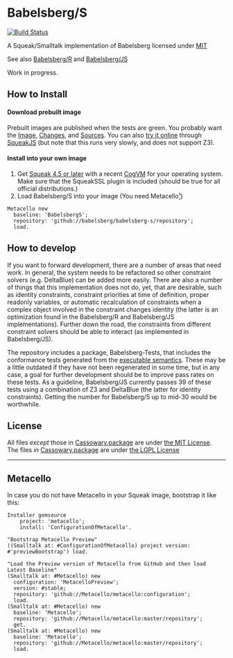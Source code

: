 Babelsberg/S
=============
[![Build Status](https://travis-ci.org/babelsberg/babelsberg-s.png?branch=master)](https://travis-ci.org/babelsberg/babelsberg-s)

A Squeak/Smalltalk implementation of Babelsberg licensed under [MIT](https://github.com/babelsberg/babelsberg-s/blob/master/LICENSE)

See also [Babelsberg/R](https://github.com/babelsberg/babelsberg-r) and [Babelsberg/JS](https://github.com/babelsberg/babelsberg-js)

Work in progress.

## How to Install

#### Download prebuilt image

Prebuilt images are published when the tests are green. You probably
want the
[Image](http://www.lively-kernel.org/babelsberg/BabelsbergS/BabelsbergS.image),
[Changes](http://www.lively-kernel.org/babelsberg/BabelsbergS/BabelsbergS.changes),
and [Sources](http://www.lively-kernel.org/babelsberg/BabelsbergS/SqueakV41.sources). You can also [try it online](https://bertfreudenberg.github.io/SqueakJS/run#url=http://www.lively-kernel.org/babelsberg/BabelsbergS/&files=[BabelsbergS.image,BabelsbergS.changes,SqueakV41.sources]) through [SqueakJS](http://github.com/bertfreudenberg/SqueakJS) (but note that this runs very slowly, and does not support Z3).

#### Install into your own image

1. Get [Squeak 4.5 or later](http://www.squeak.org) with a recent [CogVM](http://www.mirandabanda.org/files/Cog/VM/) for your operating system. Make sure that the SqueakSSL plugin is included (should be true for all official distributions.)
2. Load Babelsberg/S into your image (You need Metacello[¹](#Metacello))

```Smalltalk
Metacello new
  baseline: 'BabelsbergS';
  repository: 'github://babelsberg/babelsberg-s/repository';
  load.
```

## How to develop

If you want to forward development, there are a number of areas that
need work. In general, the system needs to be refactored so other
constraint solvers (e.g. DeltaBlue) can be added more easily. There
are also a number of things that this implementation does not do, yet,
that are desirable, such as identity constraints, constraint
priorities at time of definition, proper readonly variables, or
automatic recalculation of constraints when a complex object involved
in the constraint changes identity (the latter is an optimization
found in the Babelsberg/R and Babelsberg/JS implementations). Further
down the road, the constraints from different constraint solvers
should be able to interact (as implemented in Babelsberg/JS).

The repository includes a package, Babelsberg-Tests, that includes the
conformance tests generated from the
[executable semantics](https://github.com/babelsberg/babelsberg-rml). These
may be a little outdated if they have not been regenerated in some
time, but in any case, a goal for further development should be to
improve pass rates on these tests. As a guideline, Babelsberg/JS
currently passes 39 of these tests using a combination of Z3 and
DeltaBlue (the latter for identity constraints). Getting the number
for Babelsberg/S up to mid-30 would be worthwhile.

## License

All files _except_ those in [Cassowary.package](repository/Cassowary.package) are under [the MIT License](LICENSE).  
The files _in_ [Cassowary.package](repository/Cassowary.package) are under [the LGPL License](LICENSE.Cassowary)

------

## Metacello

In case you do not have Metacello in your Squeak image, bootstrap it like this:

```Smalltalk
Installer gemsource
    project: 'metacello';
    install: 'ConfigurationOfMetacello'.

"Bootstrap Metacello Preview"
((Smalltalk at: #ConfigurationOfMetacello) project version: #'previewBootstrap') load.

"Load the Preview version of Metacello from GitHub and then load Latest Baseline"
(Smalltalk at: #Metacello) new
  configuration: 'MetacelloPreview';
  version: #stable;
  repository: 'github://Metacello/metacello:configuration';
  load.
(Smalltalk at: #Metacello) new
  baseline: 'Metacello';
  repository: 'github://Metacello/metacello:master/repository';
  get.
(Smalltalk at: #Metacello) new
  baseline: 'Metacello';
  repository: 'github://Metacello/metacello:master/repository';
  load.
```